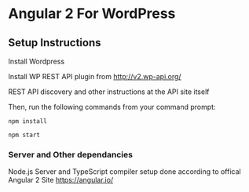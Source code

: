 <h1>Angular 2 For WordPress</h1>

<h2>Setup Instructions</h2>
<p>Install Wordpress</p>
<p>Install WP REST API plugin from <a href="http://v2.wp-api.org/">http://v2.wp-api.org/</a></p>
<p>REST API discovery and other instructions at the API site itself</p>
<p>Then, run the following commands from your command prompt:</p>
<p>
<code>npm install</code>
</p>
<p>
<code>npm start</code>
</p>

<h3>Server and Other dependancies</h3>
<p>Node.js Server and TypeScript compiler setup done according to offical Angular 2 Site <a href="https://angular.io/">https://angular.io/</a></p>




